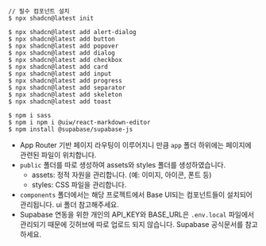 ```
// 필수 컴포넌트 설치
$ npx shadcn@latest init

$ npx shadcn@latest add alert-dialog
$ npx shadcn@latest add button
$ npx shadcn@latest add popover
$ npx shadcn@latest add dialog
$ npx shadcn@latest add checkbox
$ npx shadcn@latest add card
$ npx shadcn@latest add input
$ npx shadcn@latest add progress
$ npx shadcn@latest add separator
$ npx shadcn@latest add skeleton
$ npx shadcn@latest add toast

$ npm i sass
$ npm i npm i @uiw/react-markdown-editor
$ npm install @supabase/supabase-js
```

-   App Router 기반 페이지 라우팅이 이루어지니 만큼 `app` 폴더 하위에는 페이지에 관련된 파일이 위치합니다.
-   `public` 폴더를 따로 생성하여 assets와 styles 폴더를 생성하였습니다.
    -   assets: 정적 자원을 관리합니다. (예: 이미지, 아이콘, 폰트 등)
    -   styles: CSS 파일을 관리합니다. 
-   `components` 폴더에서는 해당 프로젝트에서 Base UI되는 컴포넌트들이 설치되어 관리됩니다. ui 폴더 참고해주세요.
-   Supabase 연동을 위한 개인의 API_KEY와 BASE_URL은 `.env.local` 파일에서 관리되기 때문에 깃허브에 따로 업로드 되지 않습니다. Supabase 공식문서를 참고하세요.